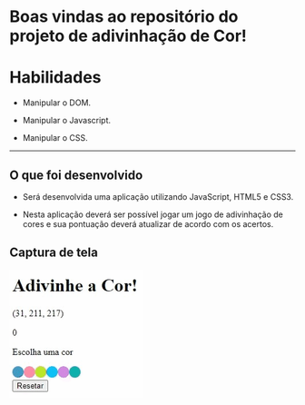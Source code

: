 # Boas vindas ao repositório do projeto de adivinhação de Cor!

# Habilidades

- Manipular o DOM.

- Manipular o Javascript.

- Manipular o CSS.

---

## O que foi desenvolvido

- Será desenvolvida uma aplicação utilizando JavaScript, HTML5 e CSS3.

- Nesta aplicação deverá ser possível jogar um jogo de adivinhação de cores e sua pontuação deverá atualizar de acordo com os acertos.

## Captura de tela

![Gif demonstrado o resultado do projeto](guess-the-color.gif)
